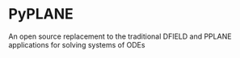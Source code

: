 # PyPLANE

An open source replacement to the traditional DFIELD and PPLANE applications for solving systems of ODEs
